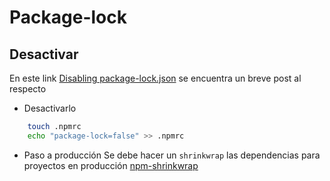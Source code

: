 # Package-lock

## Desactivar

En este link [Disabling package-lock.json](https://codeburst.io/disabling-package-lock-json-6be662f5b97d) se encuentra un breve post al respecto

-   Desactivarlo

```bash
    touch .npmrc
    echo "package-lock=false" >> .npmrc

```

-   Paso a producción
    Se debe hacer un <code>shrinkwrap</code> las dependencias para proyectos en producción [npm-shrinkwrap](https://docs.npmjs.com/cli/v10/commands/npm-shrinkwrap)
